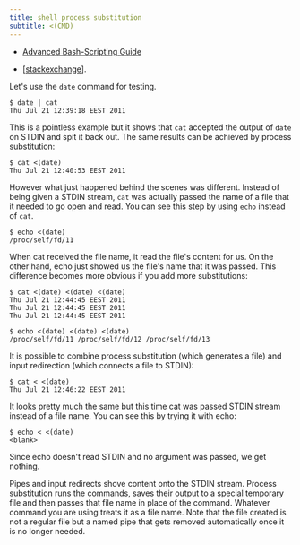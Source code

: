 ```yaml
---
title: shell process substitution
subtitle: <(CMD)
---
```


- [Advanced Bash-Scripting Guide](https://tldp.org/LDP/abs/html/process-sub.html)

- [[stackexchange](https://unix.stackexchange.com/a/17117)]. 

Let's use the `date` command for testing.

```bsh
$ date | cat
Thu Jul 21 12:39:18 EEST 2011
```

This is a pointless example but it shows that `cat` accepted the output of `date` on STDIN and spit it back out. The same results can be achieved by process substitution:

```bsh
$ cat <(date)
Thu Jul 21 12:40:53 EEST 2011
```

However what just happened behind the scenes was different. Instead of being given a STDIN stream, `cat` was actually passed the name of a file that it needed to go open and read. You can see this step by using `echo` instead of `cat`.

```bsh
$ echo <(date)
/proc/self/fd/11
```

When cat received the file name, it read the file's content for us. On the other hand, echo just showed us the file's name that it was passed. This difference becomes more obvious if you add more substitutions:

```bsh
$ cat <(date) <(date) <(date)
Thu Jul 21 12:44:45 EEST 2011
Thu Jul 21 12:44:45 EEST 2011
Thu Jul 21 12:44:45 EEST 2011

$ echo <(date) <(date) <(date)
/proc/self/fd/11 /proc/self/fd/12 /proc/self/fd/13
```

It is possible to combine process substitution (which generates a file) and input redirection (which connects a file to STDIN):

```bsh
$ cat < <(date)
Thu Jul 21 12:46:22 EEST 2011
```

It looks pretty much the same but this time cat was passed STDIN stream instead of a file name. You can see this by trying it with echo:

```bsh
$ echo < <(date)
<blank>
```

Since echo doesn't read STDIN and no argument was passed, we get nothing.

Pipes and input redirects shove content onto the STDIN stream. Process substitution runs the commands, saves their output to a special temporary file and then passes that file name in place of the command. Whatever command you are using treats it as a file name. Note that the file created is not a regular file but a named pipe that gets removed automatically once it is no longer needed.